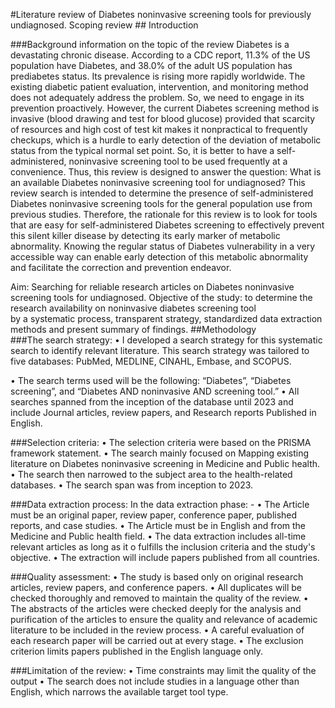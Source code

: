 #Literature review of Diabetes noninvasive screening tools for previously undiagnosed. Scoping review
                                  ## Introduction
                      
###Background information on the topic of the review
Diabetes is a devastating chronic disease. According to a CDC report, 11.3% of the US population have Diabetes, and 38.0% of the adult US population has prediabetes status. Its prevalence is rising more rapidly worldwide. The existing diabetic patient evaluation, intervention, and monitoring method does not adequately address the problem. So, we need to engage in its prevention proactively. However, the current Diabetes screening method is invasive (blood drawing and test for blood glucose) provided that scarcity of resources and high cost of test kit makes it nonpractical to frequently checkups, which is a hurdle to early detection of the deviation of metabolic status from the typical normal set point. So, it is better to have a self-administered, noninvasive screening tool to be used frequently at a convenience. Thus, this review is designed to answer the question: What is an available Diabetes noninvasive screening tool for undiagnosed?
This review search is intended to determine the presence of self-administered Diabetes noninvasive screening tools for the general population use from previous studies. Therefore, the rationale for this review is to look for tools that are easy for self-administered Diabetes screening to effectively prevent this silent killer disease by detecting its early marker of metabolic abnormality. Knowing the regular status of Diabetes vulnerability in a very accessible way can enable early detection of this metabolic abnormality and facilitate the correction and prevention endeavor.

Aim: Searching for reliable research articles on Diabetes noninvasive screening tools for undiagnosed.
Objective of the study: to determine the research availability on noninvasive diabetes screening tool                                                
by a systematic process, transparent strategy, standardized data extraction methods and present summary of findings.
##Methodology  
###The search strategy:
•	I developed a search strategy for this systematic search to identify relevant literature. 
This search strategy was tailored to five databases: PubMed, MEDLINE, CINAHL,         Embase, and SCOPUS.   

•	The search terms used will be the following: “Diabetes”, “Diabetes screening”, and “Diabetes AND noninvasive AND screening tool.” 
•	All searches spanned from the inception of the database until 2023 and include Journal articles, review papers, and Research reports Published in English.



###Selection criteria:
•	The selection criteria were based on the PRISMA framework statement. 
•	The search mainly focused on Mapping existing literature on Diabetes noninvasive screening in Medicine and Public health. 
•	The search then narrowed to the subject area to the health-related databases. 
•	The search span was from inception to 2023.
 
###Data extraction process:
In the data extraction phase: -
•	The Article must be an original paper, review paper, conference paper, published reports, and case studies.
•	The Article must be in English and from the Medicine and Public health field.
•	The data extraction includes all-time relevant articles as long as it 
o	fulfills the inclusion criteria and the study's objective.
•	The extraction will include papers published from all countries.

###Quality assessment:
•	The study is based only on original research articles, review papers, and conference papers. 
•	All duplicates will be checked thoroughly and removed to maintain the quality of the review.
•	The abstracts of the articles were checked deeply for the analysis and purification of the articles to ensure the quality and relevance of academic literature to be included in the review process.
•	A careful evaluation of each research paper will be carried out at every stage. 
•	The exclusion criterion limits papers published in the English language only. 

###Limitation of the review:
•	Time constraints may limit the quality of the output
•	The search does not include studies in a language other than English, which narrows the available target tool type.

